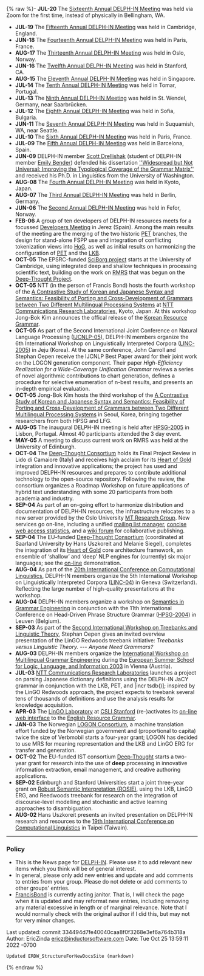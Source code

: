 {% raw %}- **JUL-20** The [Sixteenth Annual DELPH-IN Meeting](https://blog.inductorsoftware.com/docsproto/summits/BellinghamTop)
was held via Zoom for the first time, instead of physically in
Bellingham, WA.
- **JUL-19** The [Fifteenth Annual DELPH-IN Meeting](https://blog.inductorsoftware.com/docsproto/summits/CambridgeTop) was
held in Cambridge, England.
- **JUN-18** The [Fourteenth Annual DELPH-IN Meeting](https://blog.inductorsoftware.com/docsproto/summits/DiderotTop) was
held in Paris, France.
- **AUG-17** The [Thirteenth Annual DELPH-IN Meeting](https://blog.inductorsoftware.com/docsproto/summits/OsloTop) was
held in Oslo, Norway.
- **JUN-16** The [Twelfth Annual DELPH-IN Meeting](https://blog.inductorsoftware.com/docsproto/summits/StanfordTop) was
held in Stanford, CA.
- **AUG-15** The [Eleventh Annual DELPH-IN Meeting](https://blog.inductorsoftware.com/docsproto/summits/SingaporeTop) was
held in Singapore.
- **JUL-14** The [Tenth Annual DELPH-IN Meeting](https://blog.inductorsoftware.com/docsproto/summits/TomarTop) was held in
Tomar, Portugal.
- **JUL-13** The [Ninth Annual DELPH-IN Meeting](https://blog.inductorsoftware.com/docsproto/summits/SaarlandTop) was held
in St. Wendel, Germany, near Saarbrücken.
- **JUL-12** The [Eighth Annual DELPH-IN Meeting](https://blog.inductorsoftware.com/docsproto/summits/SofiaTop) was held
in Sofia, Bulgaria.
- **JUN-11** The [Seventh Annual DELPH-IN Meeting](https://blog.inductorsoftware.com/docsproto/summits/SuquamishTop) was
held in Suquamish, WA, near Seattle.
- **JUL-10** The [Sixth Annual DELPH-IN Meeting](https://blog.inductorsoftware.com/docsproto/summits/ParisTop) was held in
Paris, France.
- **JUL-09** The [Fifth Annual DELPH-IN Meeting](https://blog.inductorsoftware.com/docsproto/summits/BarcelonaTop) was
held in Barcelona, Spain.
- **JUN-09** DELPH-IN member [Scott Drellishak](https://blog.inductorsoftware.com/docsproto/tools/ScottDrellishak)
(student of DELPH-IN member [Emily Bender](https://blog.inductorsoftware.com/docsproto/tools/EmilyBender)) defended
his dissertation [''Widespread but Not Universal: Improving the
Typological Coverage of the Grammar
Matrix''](http://students.washington.edu/sfd/Drellishak%20-%20Widespread%20but%20Not%20Universal.pdf)
and received his Ph.D. in Linguistics from the University of
Washington.
- **AUG-08** The [Fourth Annual DELPH-IN Meeting](https://blog.inductorsoftware.com/docsproto/summits/KyotoTop) was held
in Kyoto, Japan.
- **AUG-07** The [Third Annual DELPH-IN Meeting](https://blog.inductorsoftware.com/docsproto/summits/BerlinTop) was held
in Berlin, Germany.
- **JUN-06** The [Second Annual DELPH-IN Meeting](https://blog.inductorsoftware.com/docsproto/summits/FeforTop) was held
in Fefor, Norway.
- **FEB-06** A group of ten developers of DELPH-IN resources meets for
a focussed [Developers Meeting](https://blog.inductorsoftware.com/docsproto/summits/JerezTop) in Jerez (Spain). Among
the main results of the meeting are the merging of the two historic
[PET](https://blog.inductorsoftware.com/docsproto/garage/PetTop) branches, the design for stand-alone FSPP use and
integration of conflicting tokenization views into
[HoG](https://blog.inductorsoftware.com/docsproto/tools/HeartofgoldTop), as well as initial results on harmonizing the
configuration of [PET](https://blog.inductorsoftware.com/docsproto/garage/PetTop) and the [LKB](https://blog.inductorsoftware.com/docsproto/tools/LkbTop).
- **OCT-05** The EPSRC-funded [SciBorg
project](http://www.sciborg.org.uk) starts at the University of
Cambridge, using integrated deep and shallow techniques in
processing scientific text, building on the work on [RMRS](https://blog.inductorsoftware.com/docsproto/tools/RmrsTop)
that was begun on the [Deep-Thought
Project](http://www.project-deepthought.net/).
- **OCT-05** NTT (in the person of Francis Bond) hosts the fourth
workshop of the [A Contrastive Study of Korean and Japanese Syntax
and Semantics: Feasibility of Porting and Cross-Development of
Grammars between Two Different Multilingual Processing
Systems](http://web.khu.ac.kr/~jongbok/projects/kor-jap-joint.html)
at [NTT Communications Research
Laboratories](http://www.kecl.ntt.co.jp/), Kyoto, Japan. At this
workshop Jong-Bok Kim announces the offical release of the [Korean
Resource Grammar](http://web.khu.ac.kr/~jongbok/projects/krg.html).
- **OCT-05** As part of the Second International Joint Conference on
Natural Language Processing
([IJCNLP-05](http://www.afnlp.org/IJCNLP05/)), DELPH-IN members
organize the 6th International Workshop on Linguistically
Interpreted Corpora
([LINC-2005](http://www.delph-in.net/events/05/linc/)) in Jeju
(Korea). At the same conference, John Carroll and Stephan Oepen
receive the IJCNLP Best Paper award for their joint work on the
LOGON generation component. Their paper *High-Efficiency Realization
for a Wide-Coverage Unification Grammar* reviews a series of novel
algorithmic contributions to chart generation, defines a procedure
for selective enumeration of n-best results, and presents an
in-depth empirical evaluation.
- **OCT-05** Jong-Bok Kim hosts the third workshop of the [A
Contrastive Study of Korean and Japanese Syntax and Semantics:
Feasibility of Porting and Cross-Development of Grammars between Two
Different Multilingual Processing
Systems](http://web.khu.ac.kr/~jongbok/projects/kor-jap-joint.html)
in Seoul, Korea, bringing together researchers from both HPSG and
LFG.
- **AUG-05** The inaugural DELPH-IN meeting is held after
[HPSG-2005](http://hpsg2005.di.fc.ul.pt/) in Lisbon, Portugal.
Almost 40 participants attended the 3 day event.
- **MAY-05** A meeting to discuss current work on RMRS was held at the
University of Edinburgh.
- **OCT-04** The [Deep-Thought
Consortium](http://www.project-deepthought.net/) holds its Final
Project Review in Lido di Camaiore (Italy) and receives high acclaim
for its [Heart of Gold](http://www.delph-in.net/hog/) integration
and innovative applications; the project has used and improved
DELPH-IN resources and prepares to contribute additional technology
to the open-source repository. Following the review, the consortium
organizes a Roadmap Workshop on future applications of hybrid text
understanding with some 20 participants from both academia and
industry.
- **SEP-04** As part of an on-going effort to harmonize distribution
and documentation of DELPH-IN resources, the infrastructure
relocates to a new server provided by the Oslo University [MT
Research Group](http://www.emmtee.net/). New services go on-line,
including a unified [mailing list
manager](http://lists.delph-in.net/), [concise web access
statistics](http://traffic.delph-in.net/), and a [wiki
forum](http://moin.delph-in.net/wiki/) for collaborative publishing.
- **SEP-04** The EU-funded [Deep-Thought
Consortium](http://www.project-deepthought.net/) (coordinated at
Saarland University by Hans Uszkoreit and Melanie Siegel), completes
the integration of its [Heart of Gold](http://www.delph-in.net/hog/)
core architecture framework, an ensemble of ‘shallow’ and ‘deep’ NLP
engines for (currently) six major languages; see the
[on-line](http://www.delph-in.net/hog/) demonstration.
- **AUG-04** As part of the [20th International Conference on
Computational Linguistics](http://www.issco.unige.ch/coling2004/),
DELPH-IN members organize the 5th International Workshop on
Linguistically Interpreted Corpora
([LINC-04](http://www.coli.uni-sb.de/linc04/)) in Geneva
(Switzerland). Reflecting the large number of high-quality
presentations at the workshop.
- **AUG-04** DELPH-IN members organize a workshop on [Semantics in
Grammar
Engineering](http://www.ccl.kuleuven.ac.be/hpsg2004/workshop.php) in
conjunction with the 11th International Conference on Head-Driven
Phrase Structure Grammar
([HPSG-2004](http://www.ccl.kuleuven.ac.be/hpsg2004/index.php)) in
Leuven (Belgium).
- **SEP-03** As part of the [Second International Workshop on
Treebanks and Linguistic
Theory](http://www.masda.vxu.se/~rics/TLT2003/), Stephan Oepen gives
an invited overview presentation of the LinGO Redwoods treebank
initiative: *Treebanks versus Linguistic Theory. --- Anyone Need
Grammars?*
- **AUG-03** DELPH-IN members organize the [International Workshop on
Multilingual Grammar
Engineering](http://www.dfki.de/~siegel/esslli/index.html) during
the [European Summer School for Logic, Language, and Information
2003](http://www.logic.at/esslli03/) in Vienna (Austria).
- **JUL-03** [NTT Communications Research
Laboratories](http://www.kecl.ntt.co.jp/) launches a project on
parsing Japanese dictionary definitions using the DELPH-IN JaCY
grammar in conjunction with the LKB, PET, and \[incr tsdb()\];
inspired by the LinGO Redwoods approach, the project expects to
treebank several tens of thousands of definitions and use the
analysis results for knowledge acquisition.
- **APR-03** The [LinGO Laboratory](http://lingo.stanford.edu) at
[CSLI Stanford](http://www-csli.stanford.edu) (re-)activates its
[on-line web interface](http://lingo.stanford.edu:8000/erg) to the
[English Resource Grammar](http://www.delph-in.net/erg/).
- **JAN-03** The Norwegian [LOGON Consortium](http://www.emmtee.net/),
a machine translation effort funded by the Norwegian government and
(proportional to capita) twice the size of Verbmobil starts a
four-year grant; LOGON has decided to use MRS for meaning
representation and the LKB and LinGO ERG for transfer and
generation.
- **OCT-02** The EU-funded IST consortium
[Deep-Thought](http://www.project-deepthought.net/) starts a
two-year grant for research into the use of **deep** processing in
innovative information extraction, email management, and creative
authoring applications.
- **SEP-02** Edinburgh and Stanford Universities start a joint
three-year grant on [Robust Semantic Interpretation
(ROSIE)](http://www.hcrc.ed.ac.uk/stanford/project-data2.cgi?datafile=data-28-03-03.tab&project=6),
using the LKB, LinGO ERG, and Reedwoods treebank for research on the
integration of discourse-level modelling and stochastic and active
learning approaches to disambiguation.
- **AUG-02** Hans Uszkoreit presents an invited presentation on
DELPH-IN research and resources to the [19th International
Conference on Computational
Linguistics](http://www.coling2002.sinica.edu.tw/) in Taipei
(Taiwain).

* * *

### Policy

- This is the News page for [DELPH-IN](../Home). Please use it to
add relevant new items which you think will be of general interest.
- In general, please only add new entries and update and add comments
to entries from your group. Please do not delete or add comments to
other groups' entries.
- [FrancisBond](https://blog.inductorsoftware.com/docsproto/tools/FrancisBond) is currently acting janitor. That is, I
will check the page when it is updated and may reformat new entries,
including removing any material excessive in length or of marginal
relevance. Note that I would normally check with the original author
if I did this, but may not for very minor changes.

Last updated: commit 334494d7fe40040caa8f0f3268e3ef6a764b318a
Author: EricZinda <ericz@inductorsoftware.com>
Date:   Tue Oct 25 13:59:11 2022 -0700

    Updated ERDW_StructureForNewDocsSite (markdown)
{% endraw %}